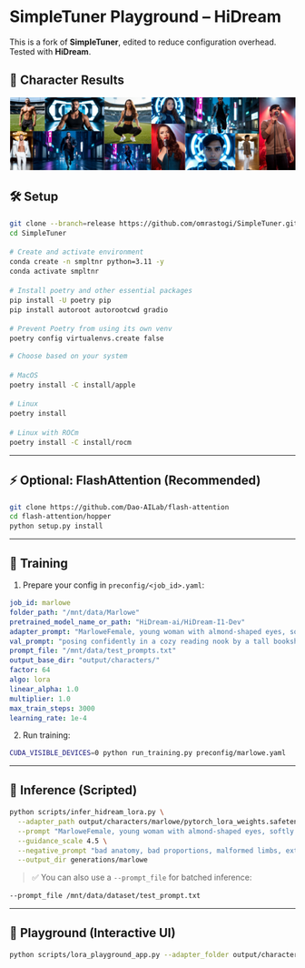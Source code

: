 # SimpleTuner Playground – HiDream

  This is a fork of **SimpleTuner**, edited to reduce configuration overhead. Tested with **HiDream**.


## 🎨 Character Results

![HiDream Character Examples](asset/HiDream_Lora_Characters.png)


## 🛠️ Setup

```bash
git clone --branch=release https://github.com/omrastogi/SimpleTuner.git
cd SimpleTuner

# Create and activate environment
conda create -n smpltnr python=3.11 -y
conda activate smpltnr

# Install poetry and other essential packages
pip install -U poetry pip 
pip install autoroot autorootcwd gradio

# Prevent Poetry from using its own venv
poetry config virtualenvs.create false
```

```bash
# Choose based on your system

# MacOS
poetry install -C install/apple

# Linux
poetry install

# Linux with ROCm
poetry install -C install/rocm
```

---

## ⚡ Optional: FlashAttention (Recommended)

```bash
git clone https://github.com/Dao-AILab/flash-attention
cd flash-attention/hopper
python setup.py install
```

---

## 🎯 Training

1. Prepare your config in `preconfig/<job_id>.yaml`:

```yaml
job_id: marlowe
folder_path: "/mnt/data/Marlowe"
pretrained_model_name_or_path: "HiDream-ai/HiDream-I1-Dev"
adapter_prompt: "MarloweFemale, young woman with almond-shaped eyes, softly contoured high cheekbones, a delicate straight nose, full natural lips, heart-shaped face, and a smooth jawline with gentle definition."
val_prompt: "posing confidently in a cozy reading nook by a tall bookshelf, warm ambient lighting, casual attire"
prompt_file: "/mnt/data/test_prompts.txt"
output_base_dir: "output/characters/"
factor: 64
algo: lora
linear_alpha: 1.0
multiplier: 1.0
max_train_steps: 3000
learning_rate: 1e-4
```

2. Run training:

```bash
CUDA_VISIBLE_DEVICES=0 python run_training.py preconfig/marlowe.yaml
```

---

## 🧪 Inference (Scripted)

```bash
python scripts/infer_hidream_lora.py \
  --adapter_path output/characters/marlowe/pytorch_lora_weights.safetensors \
  --prompt "MarloweFemale, young woman with almond-shaped eyes, softly contoured high cheekbones, a delicate straight nose, full natural lips, heart-shaped face, and a smooth jawline with gentle definition." \
  --guidance_scale 4.5 \
  --negative_prompt "bad anatomy, bad proportions, malformed limbs, extra limbs, missing fingers, mutated hands, deformed face, poorly drawn face, blurry eyes, disfigured features, unnatural expression, lowres, blurry, pixelated, watermark, logo, unnatural skin tone, glitch, artifact, noise, distortion, ugly" \
  --output_dir generations/marlowe
```

> ✅ You can also use a `--prompt_file` for batched inference:
```bash
--prompt_file /mnt/data/dataset/test_prompt.txt
```

---

## 🎨 Playground (Interactive UI)

```bash
python scripts/lora_playground_app.py --adapter_folder output/characters
```
